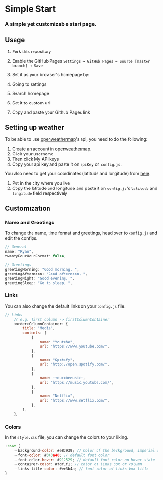 # Simple Start

### A simple yet customizable start page.

## Usage

1. Fork this repository

2. Enable the GitHub Pages `Settings → GitHub Pages → Source [master branch] → Save`

3. Set it as your browser's homepage by:

4. Going to settings

5. Search homepage

6. Set it to custom url

7. Copy and paste your Github Pages link

## Setting up weather

To be able to use [openweathermap](https://openweathermap.org/)'s api, you need to do the following:

1. Create an account in [openweathermap](https://openweathermap.org/).
2. Click your username
3. Then click My API keys
4. Copy your api key and paste it on `apiKey` on `config.js`.

You also need to get your coordinates (latitude and longitude) from [here](https://www.latlong.net/).

1. Put in the city where you live
2. Copy the latitude and longitude and paste it on `config.js`'s `latitude` and `longitude` field respectively

## Customization

### Name and Greetings

To change the name, time format and greetings, head over to `config.js` and edit the configs.

```js
// General
name: "Ryan",
twentyFourHourFormat: false,

// Greetings
greetingMorning: "Good morning, ",
greetingAfternoon: "Good afternoon, ",
greetingNight: "Good evening, ",
greetingSleep: "Go to sleep, ",
```

### Links

You can also change the default links on your `config.js` file.

```js
// Links
	// e.g. first column -> firstColumnContainer
    <order>ColumnContainer: {
        title: "Media",
        contents: [
            {
                name: "Youtube",
                url: "https://www.youtube.com/",
            },
            {
                name: "Spotify",
                url: "http://open.spotify.com/",
            },
            {
                name: "YoutubeMusic",
                url: "https://music.youtube.com/",
            },
            {
                name: "Netflix",
                url: "https://www.netflix.com/",
            },
        ],
    },
```

### Colors

In the `style.css` file, you can change the colors to your liking.

```js
:root {
    --background-color: #e83939; // Color of the background, imperial red by default
    --font-color: #343a40; // default font color
    --font-color-hover: #212529; // default font color on hover state
    --container-color: #fdf1f1; // color of links box or column
    --links-title-color: #ee3b4a; // font color of links box title
}
```
